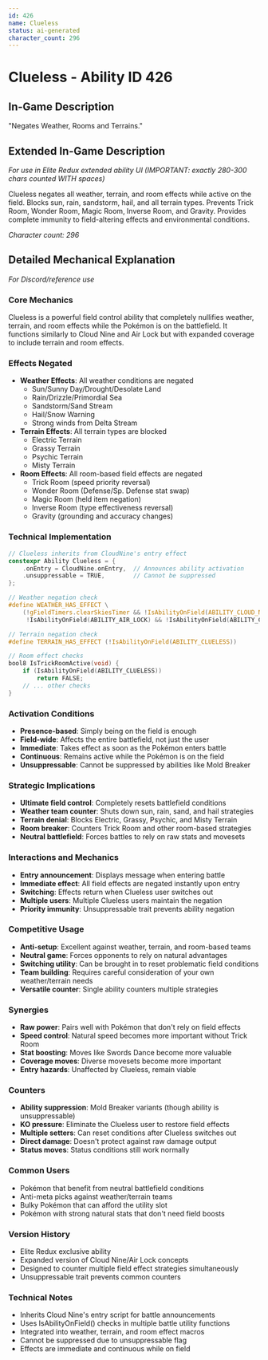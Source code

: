 ```yaml
---
id: 426
name: Clueless
status: ai-generated
character_count: 296
---
```


# Clueless - Ability ID 426

## In-Game Description
"Negates Weather, Rooms and Terrains."

## Extended In-Game Description
*For use in Elite Redux extended ability UI (IMPORTANT: exactly 280-300 chars counted WITH spaces)*

Clueless negates all weather, terrain, and room effects while active on the field. Blocks sun, rain, sandstorm, hail, and all terrain types. Prevents Trick Room, Wonder Room, Magic Room, Inverse Room, and Gravity. Provides complete immunity to field-altering effects and environmental conditions.

*Character count: 296*

## Detailed Mechanical Explanation
*For Discord/reference use*

### Core Mechanics
Clueless is a powerful field control ability that completely nullifies weather, terrain, and room effects while the Pokémon is on the battlefield. It functions similarly to Cloud Nine and Air Lock but with expanded coverage to include terrain and room effects.

### Effects Negated
- **Weather Effects**: All weather conditions are negated
  - Sun/Sunny Day/Drought/Desolate Land
  - Rain/Drizzle/Primordial Sea
  - Sandstorm/Sand Stream
  - Hail/Snow Warning
  - Strong winds from Delta Stream
- **Terrain Effects**: All terrain types are blocked
  - Electric Terrain
  - Grassy Terrain
  - Psychic Terrain
  - Misty Terrain
- **Room Effects**: All room-based field effects are negated
  - Trick Room (speed priority reversal)
  - Wonder Room (Defense/Sp. Defense stat swap)
  - Magic Room (held item negation)
  - Inverse Room (type effectiveness reversal)
  - Gravity (grounding and accuracy changes)

### Technical Implementation
```c
// Clueless inherits from CloudNine's entry effect
constexpr Ability Clueless = {
    .onEntry = CloudNine.onEntry,  // Announces ability activation
    .unsuppressable = TRUE,        // Cannot be suppressed
};

// Weather negation check
#define WEATHER_HAS_EFFECT \
    (!gFieldTimers.clearSkiesTimer && !IsAbilityOnField(ABILITY_CLOUD_NINE) && 
     !IsAbilityOnField(ABILITY_AIR_LOCK) && !IsAbilityOnField(ABILITY_CLUELESS))

// Terrain negation check
#define TERRAIN_HAS_EFFECT (!IsAbilityOnField(ABILITY_CLUELESS))

// Room effect checks
bool8 IsTrickRoomActive(void) {
    if (IsAbilityOnField(ABILITY_CLUELESS))
        return FALSE;
    // ... other checks
}
```

### Activation Conditions
- **Presence-based**: Simply being on the field is enough
- **Field-wide**: Affects the entire battlefield, not just the user
- **Immediate**: Takes effect as soon as the Pokémon enters battle
- **Continuous**: Remains active while the Pokémon is on the field
- **Unsuppressable**: Cannot be suppressed by abilities like Mold Breaker

### Strategic Implications
- **Ultimate field control**: Completely resets battlefield conditions
- **Weather team counter**: Shuts down sun, rain, sand, and hail strategies
- **Terrain denial**: Blocks Electric, Grassy, Psychic, and Misty Terrain
- **Room breaker**: Counters Trick Room and other room-based strategies
- **Neutral battlefield**: Forces battles to rely on raw stats and movesets

### Interactions and Mechanics
- **Entry announcement**: Displays message when entering battle
- **Immediate effect**: All field effects are negated instantly upon entry
- **Switching**: Effects return when Clueless user switches out
- **Multiple users**: Multiple Clueless users maintain the negation
- **Priority immunity**: Unsuppressable trait prevents ability negation

### Competitive Usage
- **Anti-setup**: Excellent against weather, terrain, and room-based teams
- **Neutral game**: Forces opponents to rely on natural advantages
- **Switching utility**: Can be brought in to reset problematic field conditions
- **Team building**: Requires careful consideration of your own weather/terrain needs
- **Versatile counter**: Single ability counters multiple strategies

### Synergies
- **Raw power**: Pairs well with Pokémon that don't rely on field effects
- **Speed control**: Natural speed becomes more important without Trick Room
- **Stat boosting**: Moves like Swords Dance become more valuable
- **Coverage moves**: Diverse movesets become more important
- **Entry hazards**: Unaffected by Clueless, remain viable

### Counters
- **Ability suppression**: Mold Breaker variants (though ability is unsuppressable)
- **KO pressure**: Eliminate the Clueless user to restore field effects
- **Multiple setters**: Can reset conditions after Clueless switches out
- **Direct damage**: Doesn't protect against raw damage output
- **Status moves**: Status conditions still work normally

### Common Users
- Pokémon that benefit from neutral battlefield conditions
- Anti-meta picks against weather/terrain teams
- Bulky Pokémon that can afford the utility slot
- Pokémon with strong natural stats that don't need field boosts

### Version History
- Elite Redux exclusive ability
- Expanded version of Cloud Nine/Air Lock concepts
- Designed to counter multiple field effect strategies simultaneously
- Unsuppressable trait prevents common counters

### Technical Notes
- Inherits Cloud Nine's entry script for battle announcements
- Uses IsAbilityOnField() checks in multiple battle utility functions
- Integrated into weather, terrain, and room effect macros
- Cannot be suppressed due to unsuppressable flag
- Effects are immediate and continuous while on field